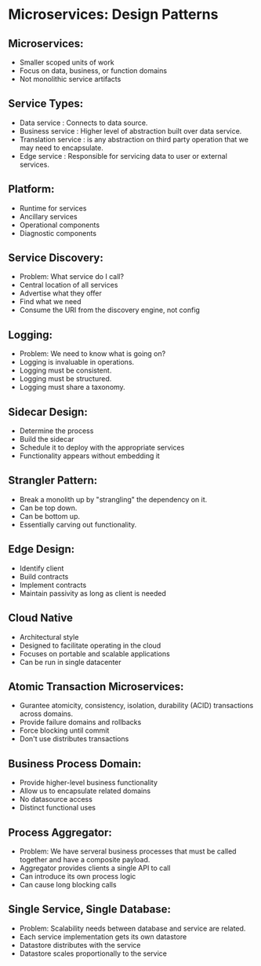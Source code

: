 # Microservices: Design Patterns

## Microservices:
- Smaller scoped units of work
- Focus on data, business, or function domains
- Not monolithic service artifacts

## Service Types:
- Data service : Connects to data source.
- Business service : Higher level of abstraction built over data service.
- Translation service : is any abstraction on third party operation that we may need to encapsulate.
- Edge service : Responsible for servicing data to user or external services.

## Platform:
- Runtime for services
- Ancillary services
- Operational components
- Diagnostic components

## Service Discovery:
- Problem: What service do I call?
- Central location of all services
- Advertise what they offer 
- Find what we need
- Consume the URI from the discovery engine, not config

## Logging:
- Problem: We need to know what is going on?
- Logging is invaluable in operations.
- Logging must be consistent.
- Logging must be structured.
- Logging must share a taxonomy.

## Sidecar Design:
- Determine the process
- Build the sidecar
- Schedule it to deploy with the appropriate services
- Functionality appears without embedding it

## Strangler Pattern:
- Break a monolith up by "strangling" the dependency on it.
- Can be top down.
- Can be bottom up.
- Essentially carving out functionality.

## Edge Design:
- Identify client
- Build contracts
- Implement contracts
- Maintain passivity as long as client is needed

## Cloud Native
- Architectural style
- Designed to facilitate operating in the cloud
- Focuses on portable and scalable applications
- Can be run in single datacenter

## Atomic Transaction Microservices:
- Gurantee atomicity, consistency, isolation, durability (ACID) transactions across domains.
- Provide failure domains and rollbacks
- Force blocking until commit
- Don't use distributes transactions

## Business Process Domain:
- Provide higher-level business functionality
- Allow us to encapsulate related domains
- No datasource access
- Distinct functional uses

## Process Aggregator:
- Problem: We have serveral business processes that must be called together and have a composite payload.
- Aggregator provides clients a single API to call 
- Can introduce its own process logic
- Can cause long blocking calls

## Single Service, Single Database:
- Problem: Scalability needs between database and service are related.
- Each service implementation gets its own datastore
- Datastore distributes with the service
- Datastore scales proportionally to the service





